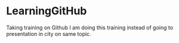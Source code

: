 # LearningGitHub
Taking training on Github
I am doing this training instead of going to presentation in city on same topic.

